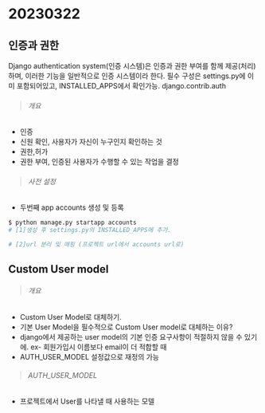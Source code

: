 # 20230322

## 인증과 권한
Django authentication system(인증 시스템)은 인증과 권한 부여를 함께 제공(처리)하며, 이러한 기능을 일반적으로 인증 시스템이라 한다.
필수 구성은 settings.py에 이미 포함되어있고, INSTALLED_APPS에서 확인가능. django.contrib.auth

> ###### 개요
- 인증
 - 신원 확인, 사용자가 자신이 누구인지 확인하는 것
- 권한,허가
 - 권한 부여, 인증된 사용자가 수행할 수 있는 작업을 결정

>###### 사전 설정
- 두번째 app accounts 생성 및 등록
```bash
$ python manage.py startapp accounts
# [1]생성 후 settings.py의 INSTALLED_APPS에 추가.

# [2]url 분리 및 매핑 (프로젝트 url에서 accounts url로)

```

## Custom User model
>###### 개요
- Custom User Model로 대체하기.
- 기본 User Model을 필수적으로 Custom User model로 대체하는 이유?
 - django에서 제공하는 user model의 기본 인증 요구사항이 적절하지 않을 수 있기에. ex- 회원가입시 이름보다 email이 더 적합할 때
 - AUTH_USER_MODEL 설정값으로 재정의 가능

>###### AUTH_USER_MODEL
- 프로젝트에서 User를 나타낼 때 사용하는 모델
